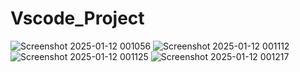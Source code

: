 # Vscode_Project
![Screenshot 2025-01-12 001056](https://github.com/user-attachments/assets/e7e9186a-c01a-4d54-994c-40f76e970366)
![Screenshot 2025-01-12 001112](https://github.com/user-attachments/assets/e677bf64-a4d6-48cf-a79b-0894edcfffca)
![Screenshot 2025-01-12 001125](https://github.com/user-attachments/assets/9f2b5aee-2d65-4ddd-b5a9-bffaf106214c)
![Screenshot 2025-01-12 001217](https://github.com/user-attachments/assets/4d45c54e-e440-45d3-b09a-9fcacf622c48)



